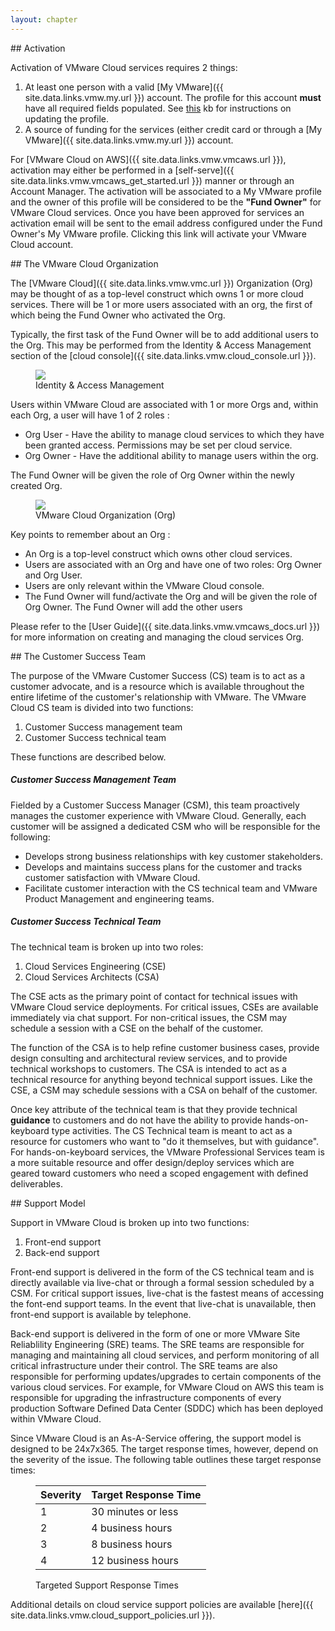 ```yaml
---
layout: chapter
---
```


<section markdown="1" id="activation">
## Activation

Activation of VMware Cloud services requires 2 things:
1. At least one person with a valid [My VMware]({{ site.data.links.vmw.my.url }}) account. The profile for this account **must** have all required fields populated. See [this](https://kb.vmware.com/s/article/2086266) kb for instructions on updating the profile.
2. A source of funding for the services (either credit card or through a [My VMware]({{ site.data.links.vmw.my.url }}) account.

For [VMware Cloud on AWS]({{ site.data.links.vmw.vmcaws.url }}), activation may either be performed in a [self-serve]({{ site.data.links.vmw.vmcaws_get_started.url }}) manner or through an Account Manager. The activation will be associated to a My VMware profile and the owner of this profile will be considered to be the **"Fund Owner"** for VMware Cloud services. Once you have been approved for services an activation email will be sent to the email address configured under the  Fund Owner's My VMware profile. Clicking this link will activate your VMware Cloud account.

</section>


<section markdown="1" id="the-vmware-cloud-organization">
## The VMware Cloud Organization

The [VMware Cloud]({{ site.data.links.vmw.vmc.url }}) Organization (Org) may be thought of as a top-level construct which owns 1 or more cloud services. There will be 1 or more users associated with an org, the first of which being the Fund Owner who activated the Org.

Typically, the first task of the Fund Owner will be to add additional users to the Org. This may be performed from the Identity & Access Management section of the [cloud console]({{ site.data.links.vmw.cloud_console.url }}).

<figure>
  <img src="{{ '/book/illustrations/getting-started/iam.png' | relative_url }}">
  <figcaption>Identity & Access Management</figcaption>
</figure>


Users within VMware Cloud are associated with 1 or more Orgs and, within each Org, a user will have 1 of 2 roles :
* Org User - Have the ability to manage cloud services to which they have been granted access. Permissions may be set per cloud service.
* Org Owner - Have the additional ability to manage users within the org.

The Fund Owner will be given the role of Org Owner within the newly created Org.

<figure>
  <img src="{{ '/book/illustrations/getting-started/vmcOrg.png' | relative_url }}">
  <figcaption>VMware Cloud Organization (Org)</figcaption>
</figure>

Key points to remember about an Org :
* An Org is a top-level construct which owns other cloud services.
* Users are associated with an Org and have one of two roles: Org Owner and Org User.
* Users are only relevant within the VMware Cloud console.
* The Fund Owner will fund/activate the Org and will be given the role of Org Owner. The Fund Owner will add the other users


Please refer to the [User Guide]({{ site.data.links.vmw.vmcaws_docs.url }}) for more information on creating and managing the cloud services Org.

</section>


<section markdown="1" id="the-customer-success-team">
## The Customer Success Team

The purpose of the VMware Customer Success (CS) team is to act as a customer advocate, and is a resource which is available throughout the entire lifetime of the customer's relationship with VMware. The VMware Cloud CS team is divided into two functions:
1. Customer Success management team
2. Customer Success technical team

These functions are described below.

##### Customer Success Management Team
Fielded by a Customer Success Manager (CSM), this team proactively manages the customer experience with VMware Cloud. Generally, each customer will be assigned a dedicated CSM who will be responsible for the following:
* Develops strong business relationships with key customer stakeholders.
* Develops and maintains success plans for the customer and tracks customer satisfaction with VMware Cloud.
* Facilitate customer interaction with the CS technical team and VMware Product Management and engineering teams.


##### Customer Success Technical Team
The technical team is broken up into two roles:
1. Cloud Services Engineering (CSE)
2. Cloud Services Architects (CSA)

The CSE acts as the primary point of contact for technical issues with VMware Cloud service deployments. For critical issues, CSEs are available immediately via chat support. For non-critical issues, the CSM may schedule a session with a CSE on the behalf of the customer.

The function of the CSA is to help refine customer business cases, provide design consulting and architectural review services, and to provide technical workshops to customers. The CSA is intended to act as a technical resource for anything beyond technical support issues. Like the CSE, a CSM may schedule sessions with a CSA on behalf of the customer.

Once key attribute of the technical team is that they provide technical **guidance** to customers and do not have the ability to provide hands-on-keyboard type activities. The CS Technical team is meant to act as a resource for customers who want to "do it themselves, but with guidance". For hands-on-keyboard services, the VMware Professional Services team is a more suitable resource and offer design/deploy services which are geared toward customers who need a scoped engagement with defined deliverables.

</section>


<section markdown="1" id="support-model">
## Support Model

Support in VMware Cloud is broken up into two functions:
1. Front-end support
2. Back-end support

Front-end support is delivered in the form of the CS technical team and is directly available via live-chat or through a formal session scheduled by a CSM. For critical support issues, live-chat is the fastest means of accessing the font-end support teams. In the event that live-chat is unavailable, then front-end support is available by telephone.

Back-end support is delivered in the form of one or more VMware Site Reliablility Engineering (SRE) teams. The SRE teams are responsible for managing and maintaining all cloud services, and perform monitoring of all critical infrastructure under their control. The SRE teams are also responsible for performing updates/upgrades to certain components of the various cloud services. For example, for VMware Cloud on AWS this team is responsible for upgrading the infrastructure components of every production Software Defined Data Center (SDDC) which has been deployed within VMware Cloud.

Since VMware Cloud is an As-A-Service offering, the support model is designed to be 24x7x365. The target response times, however, depend on the severity of the issue. The following table outlines these target response times:

<figure markdown="1">

Severity     | Target Response Time
-------------|---------------------
1            | 30 minutes or less
2            | 4 business hours
3            | 8 business hours
4            | 12 business hours

  <figcaption>Targeted Support Response Times</figcaption>
</figure>

Additional details on cloud service support policies are available [here]({{ site.data.links.vmw.cloud_support_policies.url }}).

</section>
